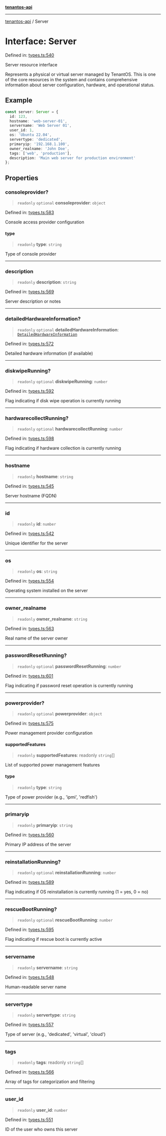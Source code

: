 [**tenantos-api**](../README.md)

***

[tenantos-api](../globals.md) / Server

# Interface: Server

Defined in: [types.ts:540](https://github.com/shadmanZero/tenantos-api/blob/fe61944d7cb3ee6cc3061a8309e45287291cb501/src/types.ts#L540)

Server resource interface

Represents a physical or virtual server managed by TenantOS.
This is one of the core resources in the system and contains
comprehensive information about server configuration, hardware,
and operational status.

## Example

```typescript
const server: Server = {
  id: 123,
  hostname: 'web-server-01',
  servername: 'Web Server 01',
  user_id: 1,
  os: 'Ubuntu 22.04',
  servertype: 'dedicated',
  primaryip: '192.168.1.100',
  owner_realname: 'John Doe',
  tags: ['web', 'production'],
  description: 'Main web server for production environment'
};
```

## Properties

### consoleprovider?

> `readonly` `optional` **consoleprovider**: `object`

Defined in: [types.ts:583](https://github.com/shadmanZero/tenantos-api/blob/fe61944d7cb3ee6cc3061a8309e45287291cb501/src/types.ts#L583)

Console access provider configuration

#### type

> `readonly` **type**: `string`

Type of console provider

***

### description

> `readonly` **description**: `string`

Defined in: [types.ts:569](https://github.com/shadmanZero/tenantos-api/blob/fe61944d7cb3ee6cc3061a8309e45287291cb501/src/types.ts#L569)

Server description or notes

***

### detailedHardwareInformation?

> `readonly` `optional` **detailedHardwareInformation**: [`DetailedHardwareInformation`](DetailedHardwareInformation.md)

Defined in: [types.ts:572](https://github.com/shadmanZero/tenantos-api/blob/fe61944d7cb3ee6cc3061a8309e45287291cb501/src/types.ts#L572)

Detailed hardware information (if available)

***

### diskwipeRunning?

> `readonly` `optional` **diskwipeRunning**: `number`

Defined in: [types.ts:592](https://github.com/shadmanZero/tenantos-api/blob/fe61944d7cb3ee6cc3061a8309e45287291cb501/src/types.ts#L592)

Flag indicating if disk wipe operation is currently running

***

### hardwarecollectRunning?

> `readonly` `optional` **hardwarecollectRunning**: `number`

Defined in: [types.ts:598](https://github.com/shadmanZero/tenantos-api/blob/fe61944d7cb3ee6cc3061a8309e45287291cb501/src/types.ts#L598)

Flag indicating if hardware collection is currently running

***

### hostname

> `readonly` **hostname**: `string`

Defined in: [types.ts:545](https://github.com/shadmanZero/tenantos-api/blob/fe61944d7cb3ee6cc3061a8309e45287291cb501/src/types.ts#L545)

Server hostname (FQDN)

***

### id

> `readonly` **id**: `number`

Defined in: [types.ts:542](https://github.com/shadmanZero/tenantos-api/blob/fe61944d7cb3ee6cc3061a8309e45287291cb501/src/types.ts#L542)

Unique identifier for the server

***

### os

> `readonly` **os**: `string`

Defined in: [types.ts:554](https://github.com/shadmanZero/tenantos-api/blob/fe61944d7cb3ee6cc3061a8309e45287291cb501/src/types.ts#L554)

Operating system installed on the server

***

### owner\_realname

> `readonly` **owner\_realname**: `string`

Defined in: [types.ts:563](https://github.com/shadmanZero/tenantos-api/blob/fe61944d7cb3ee6cc3061a8309e45287291cb501/src/types.ts#L563)

Real name of the server owner

***

### passwordResetRunning?

> `readonly` `optional` **passwordResetRunning**: `number`

Defined in: [types.ts:601](https://github.com/shadmanZero/tenantos-api/blob/fe61944d7cb3ee6cc3061a8309e45287291cb501/src/types.ts#L601)

Flag indicating if password reset operation is currently running

***

### powerprovider?

> `readonly` `optional` **powerprovider**: `object`

Defined in: [types.ts:575](https://github.com/shadmanZero/tenantos-api/blob/fe61944d7cb3ee6cc3061a8309e45287291cb501/src/types.ts#L575)

Power management provider configuration

#### supportedFeatures

> `readonly` **supportedFeatures**: readonly `string`[]

List of supported power management features

#### type

> `readonly` **type**: `string`

Type of power provider (e.g., 'ipmi', 'redfish')

***

### primaryip

> `readonly` **primaryip**: `string`

Defined in: [types.ts:560](https://github.com/shadmanZero/tenantos-api/blob/fe61944d7cb3ee6cc3061a8309e45287291cb501/src/types.ts#L560)

Primary IP address of the server

***

### reinstallationRunning?

> `readonly` `optional` **reinstallationRunning**: `number`

Defined in: [types.ts:589](https://github.com/shadmanZero/tenantos-api/blob/fe61944d7cb3ee6cc3061a8309e45287291cb501/src/types.ts#L589)

Flag indicating if OS reinstallation is currently running (1 = yes, 0 = no)

***

### rescueBootRunning?

> `readonly` `optional` **rescueBootRunning**: `number`

Defined in: [types.ts:595](https://github.com/shadmanZero/tenantos-api/blob/fe61944d7cb3ee6cc3061a8309e45287291cb501/src/types.ts#L595)

Flag indicating if rescue boot is currently active

***

### servername

> `readonly` **servername**: `string`

Defined in: [types.ts:548](https://github.com/shadmanZero/tenantos-api/blob/fe61944d7cb3ee6cc3061a8309e45287291cb501/src/types.ts#L548)

Human-readable server name

***

### servertype

> `readonly` **servertype**: `string`

Defined in: [types.ts:557](https://github.com/shadmanZero/tenantos-api/blob/fe61944d7cb3ee6cc3061a8309e45287291cb501/src/types.ts#L557)

Type of server (e.g., 'dedicated', 'virtual', 'cloud')

***

### tags

> `readonly` **tags**: readonly `string`[]

Defined in: [types.ts:566](https://github.com/shadmanZero/tenantos-api/blob/fe61944d7cb3ee6cc3061a8309e45287291cb501/src/types.ts#L566)

Array of tags for categorization and filtering

***

### user\_id

> `readonly` **user\_id**: `number`

Defined in: [types.ts:551](https://github.com/shadmanZero/tenantos-api/blob/fe61944d7cb3ee6cc3061a8309e45287291cb501/src/types.ts#L551)

ID of the user who owns this server
